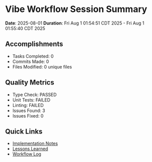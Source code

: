 # Vibe Workflow Session Summary

**Date**: 2025-08-01
**Duration**: Fri Aug 1 01:54:51 CDT 2025 - Fri Aug 1 01:55:40 CDT 2025

## Accomplishments

- Tasks Completed: 0
- Commits Made: 0
- Files Modified: 0 unique files

## Quality Metrics

- Type Check: PASSED
- Unit Tests: FAILED
- Linting: FAILED
- Issues Found: 3
- Issues Fixed: 0

## Quick Links

- [Implementation Notes](./implementation-notes.md)
- [Lessons Learned](./lessons-learned.md)
- [Workflow Log](./workflow-log.md)
